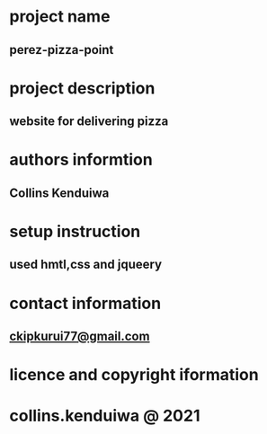 # project name

## perez-pizza-point

# project description

## website for delivering pizza

# authors informtion

## Collins Kenduiwa

# setup instruction

## used hmtl,css and jqueery

# contact information

## ckipkurui77@gmail.com

# licence and copyright iformation

# collins.kenduiwa @ 2021
